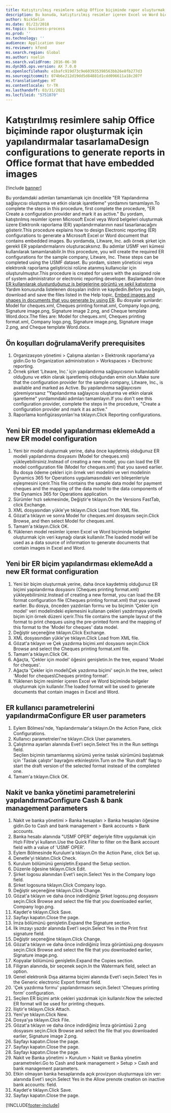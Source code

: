 ```yaml
---
title: Katıştırılmış resimlere sahip Office biçiminde rapor oluşturmak için yapılandırmalar tasarlama
description: Bu konuda, katıştırılmış resimler içeren Excel ve Word biçimlerinde elektronik belgeler oluşturan yapılandırmaların nasıl tasarlanacağı açıklanmaktadır.
author: NickSelin
ms.date: 01/23/2018
ms.topic: business-process
ms.prod: ''
ms.technology: ''
audience: Application User
ms.reviewer: kfend
ms.search.region: Global
ms.author: nselin
ms.search.validFrom: 2016-06-30
ms.dyn365.ops.version: AX 7.0.0
ms.openlocfilehash: e1bafc919d73c9e603935398563bb26e8fb277d3
ms.sourcegitcommit: 074b6e212d19dd5d84881d1cdd096611a18c207f
ms.translationtype: HT
ms.contentlocale: tr-TR
ms.lasthandoff: 03/31/2021
ms.locfileid: "5751070"
---
```

# <a name="design-configurations-to-generate-reports-in-office-format-that-have-embedded-images"></a><span data-ttu-id="696b3-103">Katıştırılmış resimlere sahip Office biçiminde rapor oluşturmak için yapılandırmalar tasarlama</span><span class="sxs-lookup"><span data-stu-id="696b3-103">Design configurations to generate reports in Office format that have embedded images</span></span>

[!include [banner](../../includes/banner.md)]

<span data-ttu-id="696b3-104">Bu yordamdaki adımları tamamlamak için öncelikle "ER Yapılandırma sağlayıcısı oluşturma ve etkin olarak işaretleme" yordamını tamamlayın.</span><span class="sxs-lookup"><span data-stu-id="696b3-104">To complete the steps in this procedure, first complete the procedure, "ER Create a configuration provider and mark it as active."</span></span> <span data-ttu-id="696b3-105">Bu yordam, katıştırılmış resimler içeren Microsoft Excel veya Word belgeleri oluşturmak üzere Elektronik raporlama (ER) yapılandırmalarının nasıl tasarlanacağını gösterir.</span><span class="sxs-lookup"><span data-stu-id="696b3-105">This procedure explains how to design Electronic reporting (ER) configurations to generate a Microsoft Excel or Word document that contains embedded images.</span></span> <span data-ttu-id="696b3-106">Bu yordamda, Litware, Inc. adlı örnek şirket için gerekli ER yapılandırmalarını oluşturacaksınız. Bu adımlar USMF veri kümesi kullanılarak tamamlanabilir.</span><span class="sxs-lookup"><span data-stu-id="696b3-106">In this procedure, you will create the required ER configurations for the sample company, Litware, Inc. These steps can be completed using the USMF dataset.</span></span> <span data-ttu-id="696b3-107">Bu yordam, sistem yöneticisi veya elektronik raporlama geliştiricisi rolüne atanmış kullanıcılar için oluşturulmuştur.</span><span class="sxs-lookup"><span data-stu-id="696b3-107">This procedure is created for users with the assigned role of system administrator or electronic reporting developer.</span></span> <span data-ttu-id="696b3-108">Başlamadan önce [ER kullanılarak oluşturduğunuz iş belgelerine görüntü ve şekil katıştırma](../electronic-reporting-embed-images-shapes.md) Yardım konusunda listelenen dosyaları indirin ve kaydedin.</span><span class="sxs-lookup"><span data-stu-id="696b3-108">Before you begin, download and save the files listed in the Help topic, [Embed images and shapes in documents that you generate by using ER](../electronic-reporting-embed-images-shapes.md).</span></span> <span data-ttu-id="696b3-109">Bu dosyalar şunlardır: Model for cheques.xml, Cheques printing format.xml, Company logo.png, Signature image.png, Signature image 2.png, and Cheque template Word.docx.</span><span class="sxs-lookup"><span data-stu-id="696b3-109">The files are: Model for cheques.xml, Cheques printing format.xml, Company logo.png, Signature image.png, Signature image 2.png, and Cheque template Word.docx.</span></span>

## <a name="verify-prerequisites"></a><span data-ttu-id="696b3-110">Ön koşulları doğrulama</span><span class="sxs-lookup"><span data-stu-id="696b3-110">Verify prerequisites</span></span>  
 1. <span data-ttu-id="696b3-111">Organizasyon yönetimi > Çalışma alanları > Elektronik raporlama'ya gidin.</span><span class="sxs-lookup"><span data-stu-id="696b3-111">Go to Organization administration > Workspaces > Electronic reporting.</span></span>  
 2. <span data-ttu-id="696b3-112">Örnek şirket ‘Litware, Inc.’ için yapılandırma sağlayıcısının kullanılabilir olduğunu ve etkin olarak işaretlemiş olduğundan emin olun.</span><span class="sxs-lookup"><span data-stu-id="696b3-112">Make sure that the configuration provider for the sample company, Litware, Inc., is available and marked as Active.</span></span> <span data-ttu-id="696b3-113">Bu yapılandırma sağlayıcısını göremiyorsanız "Yapılandırma sağlayıcısı oluşturma ve etkin olarak işaretleme" yordamındaki adımları tamamlayın.</span><span class="sxs-lookup"><span data-stu-id="696b3-113">If you don't see this configuration provider, complete the steps in the procedure, "Create a configuration provider and mark it as active."</span></span>   
 3. <span data-ttu-id="696b3-114">Raporlama konfigürasyonları'na tıklayın.</span><span class="sxs-lookup"><span data-stu-id="696b3-114">Click Reporting configurations.</span></span>  
 
## <a name="add-a-new-er-model-configuration"></a><span data-ttu-id="696b3-115">Yeni bir ER model yapılandırması ekleme</span><span class="sxs-lookup"><span data-stu-id="696b3-115">Add a new ER model configuration</span></span>  
 1. <span data-ttu-id="696b3-116">Yeni bir model oluşturmak yerine, daha önce kaydetmiş olduğunuz ER modeli yapılandırma dosyasını (Model for cheques.xml) yükleyebilirsiniz.</span><span class="sxs-lookup"><span data-stu-id="696b3-116">Instead of creating a new model, you can load the ER model configuration file (Model for cheques.xml) that you saved earlier.</span></span> <span data-ttu-id="696b3-117">Bu dosya ödeme çekleri için örnek veri modelini ve veri modelinin Dynamics 365 for Operations uygulamasındaki veri bileşenleriyle eşleşmesini içerir.</span><span class="sxs-lookup"><span data-stu-id="696b3-117">This file contains the sample data model for payment cheques and the mapping of the data model to the data components of the Dynamics 365 for Operations application.</span></span>   
 2. <span data-ttu-id="696b3-118">Sürümler hızlı sekmesinde, Değiştir'e tıklayın.</span><span class="sxs-lookup"><span data-stu-id="696b3-118">On the Versions FastTab, click Exchange.</span></span>   
 3. <span data-ttu-id="696b3-119">XML dosyasından yükle'ye tıklayın.</span><span class="sxs-lookup"><span data-stu-id="696b3-119">Click Load from XML file.</span></span>  
 4. <span data-ttu-id="696b3-120">Gözat'a tıklayın ve sonra Model for cheques.xml dosyasını seçin.</span><span class="sxs-lookup"><span data-stu-id="696b3-120">Click Browse, and then select Model for cheques.xml.</span></span>   
 5. <span data-ttu-id="696b3-121">Tamam'a tıklayın.</span><span class="sxs-lookup"><span data-stu-id="696b3-121">Click OK.</span></span>  
 6. <span data-ttu-id="696b3-122">Yüklenen model resimler içeren Excel ve Word biçiminde belgeler oluşturmak için veri kaynağı olarak kullanılır.</span><span class="sxs-lookup"><span data-stu-id="696b3-122">The loaded model will be used as a data source of information to generate documents that contain images in Excel and Word.</span></span>  

## <a name="add-a-new-er-format-configuration"></a><span data-ttu-id="696b3-123">Yeni bir ER biçim yapılandırması ekleme</span><span class="sxs-lookup"><span data-stu-id="696b3-123">Add a new ER format configuration</span></span>  
 1. <span data-ttu-id="696b3-124">Yeni bir biçim oluşturmak yerine, daha önce kaydetmiş olduğunuz ER biçimi yapılandırma dosyasını (Cheques printing format.xml) yükleyebilirsiniz.</span><span class="sxs-lookup"><span data-stu-id="696b3-124">Instead of creating a new format, you can load the ER format configuration file (Cheques printing format.xml) that you saved earlier.</span></span> <span data-ttu-id="696b3-125">Bu dosya, önceden yazdırılan formu ve bu biçimin 'Çekler için model' veri modelindeki eşlemesini kullanan çekleri yazdırmaya yönelik biçim için örnek düzeni içerir.</span><span class="sxs-lookup"><span data-stu-id="696b3-125">This file contains the sample layout of the format to print cheques using the pre-printed form and the mapping of this format to the 'Model for cheques' data model.</span></span>   
 2. <span data-ttu-id="696b3-126">Değiştir seçeneğine tıklayın.</span><span class="sxs-lookup"><span data-stu-id="696b3-126">Click Exchange.</span></span>  
 3. <span data-ttu-id="696b3-127">XML dosyasından yükle'ye tıklayın.</span><span class="sxs-lookup"><span data-stu-id="696b3-127">Click Load from XML file.</span></span>  
 4. <span data-ttu-id="696b3-128">Gözat'a tıklayın ve Çek yazdırma biçimi.xml dosyasını seçin.</span><span class="sxs-lookup"><span data-stu-id="696b3-128">Click Browse and select the Cheques printing format.xml file.</span></span>   
 5. <span data-ttu-id="696b3-129">Tamam'a tıklayın.</span><span class="sxs-lookup"><span data-stu-id="696b3-129">Click OK.</span></span>  
 6. <span data-ttu-id="696b3-130">Ağaçta, 'Çekler için model' öğesini genişletin.</span><span class="sxs-lookup"><span data-stu-id="696b3-130">In the tree, expand 'Model for cheques'.</span></span>  
 7. <span data-ttu-id="696b3-131">Ağaçta 'Çekler için model\Çek yazdırma biçimi' seçin.</span><span class="sxs-lookup"><span data-stu-id="696b3-131">In the tree, select 'Model for cheques\Cheques printing format'.</span></span>  
 8. <span data-ttu-id="696b3-132">Yüklenen biçim resimler içeren Excel ve Word biçiminde belgeler oluşturmak için kullanılır.</span><span class="sxs-lookup"><span data-stu-id="696b3-132">The loaded format will be used to generate documents that contain images in Excel and Word.</span></span>   

## <a name="configure-er-user-parameters"></a><span data-ttu-id="696b3-133">ER kullanıcı parametrelerini yapılandırma</span><span class="sxs-lookup"><span data-stu-id="696b3-133">Configure ER user parameters</span></span>  
 1. <span data-ttu-id="696b3-134">Eylem Bölmesi'nde, Yapılandırmalar'a tıklayın.</span><span class="sxs-lookup"><span data-stu-id="696b3-134">On the Action Pane, click Configurations.</span></span>  
 2. <span data-ttu-id="696b3-135">Kullanıcı parametreleri'ne tıklayın.</span><span class="sxs-lookup"><span data-stu-id="696b3-135">Click User parameters.</span></span>  
 3. <span data-ttu-id="696b3-136">Çalıştırma ayarları alanında Evet'i seçin.</span><span class="sxs-lookup"><span data-stu-id="696b3-136">Select Yes in the Run settings field.</span></span>  
  <span data-ttu-id="696b3-137">Seçilen biçimin tamamlanmış sürümü yerine taslak sürümünü başlatmak için 'Taslak çalıştır' bayrağını etkinleştirin.</span><span class="sxs-lookup"><span data-stu-id="696b3-137">Turn on the 'Run draft' flag to start the draft version of the selected format instead of the completed one.</span></span>  
 4. <span data-ttu-id="696b3-138">Tamam'a tıklayın.</span><span class="sxs-lookup"><span data-stu-id="696b3-138">Click OK.</span></span>  

## <a name="configure-cash--bank-management-parameters"></a><span data-ttu-id="696b3-139">Nakit ve banka yönetimi parametrelerini yapılandırma</span><span class="sxs-lookup"><span data-stu-id="696b3-139">Configure Cash & bank management parameters</span></span>  
 1. <span data-ttu-id="696b3-140">Nakit ve banka yönetimi > Banka hesapları > Banka hesapları öğesine gidin.</span><span class="sxs-lookup"><span data-stu-id="696b3-140">Go to Cash and bank management > Bank accounts > Bank accounts.</span></span>  
 2. <span data-ttu-id="696b3-141">Banka hesabı alanında "USMF OPER" değeriyle filtre uygulamak için Hızlı Filtre'yi kullanın.</span><span class="sxs-lookup"><span data-stu-id="696b3-141">Use the Quick Filter to filter on the Bank account field with a value of 'USMF OPER'.</span></span>  
 3. <span data-ttu-id="696b3-142">Eylem Bölmesinde Kurulum'a tıklayın.</span><span class="sxs-lookup"><span data-stu-id="696b3-142">On the Action Pane, click Set up.</span></span>  
 4. <span data-ttu-id="696b3-143">Denetle'yi tıklatın.</span><span class="sxs-lookup"><span data-stu-id="696b3-143">Click Check.</span></span>  
 5. <span data-ttu-id="696b3-144">Kurulum bölümünü genişletin.</span><span class="sxs-lookup"><span data-stu-id="696b3-144">Expand the Setup section.</span></span>  
 6. <span data-ttu-id="696b3-145">Düzenle öğesine tıklayın.</span><span class="sxs-lookup"><span data-stu-id="696b3-145">Click Edit.</span></span>  
 7. <span data-ttu-id="696b3-146">Şirket logosu alanından Evet'i seçin.</span><span class="sxs-lookup"><span data-stu-id="696b3-146">Select Yes in the Company logo field.</span></span>  
 8. <span data-ttu-id="696b3-147">Şirket logosuna tıklayın.</span><span class="sxs-lookup"><span data-stu-id="696b3-147">Click Company logo.</span></span>  
 9. <span data-ttu-id="696b3-148">Değiştir seçeneğine tıklayın.</span><span class="sxs-lookup"><span data-stu-id="696b3-148">Click Change.</span></span>  
 10. <span data-ttu-id="696b3-149">Gözat'a tıklayın ve daha önce indirdiğiniz Şirket logosu.png dosyasını seçin.</span><span class="sxs-lookup"><span data-stu-id="696b3-149">Click Browse and select the file that you downloaded earlier, Company logo.png.</span></span>   
 11. <span data-ttu-id="696b3-150">Kaydet'e tıklayın.</span><span class="sxs-lookup"><span data-stu-id="696b3-150">Click Save.</span></span>  
 12. <span data-ttu-id="696b3-151">Sayfayı kapatın.</span><span class="sxs-lookup"><span data-stu-id="696b3-151">Close the page.</span></span>  
 13. <span data-ttu-id="696b3-152">İmza bölümünü genişletin.</span><span class="sxs-lookup"><span data-stu-id="696b3-152">Expand the Signature section.</span></span>  
 14. <span data-ttu-id="696b3-153">İlk imzayı yazdır alanında Evet'i seçin.</span><span class="sxs-lookup"><span data-stu-id="696b3-153">Select Yes in the Print first signature field.</span></span>  
 15. <span data-ttu-id="696b3-154">Değiştir seçeneğine tıklayın.</span><span class="sxs-lookup"><span data-stu-id="696b3-154">Click Change.</span></span>  
 16. <span data-ttu-id="696b3-155">Gözat'a tıklayın ve daha önce indirdiğiniz İmza görüntüsü.png dosyasını seçin.</span><span class="sxs-lookup"><span data-stu-id="696b3-155">Click Browse and select the file that you downloaded earlier, Signature image.png.</span></span>   
 17. <span data-ttu-id="696b3-156">Kopyalar bölümünü genişletin.</span><span class="sxs-lookup"><span data-stu-id="696b3-156">Expand the Copies section.</span></span>  
 18. <span data-ttu-id="696b3-157">Filigran alanında, bir seçenek seçin.</span><span class="sxs-lookup"><span data-stu-id="696b3-157">In the Watermark field, select an option.</span></span>  
 19. <span data-ttu-id="696b3-158">Genel elektronik Dışa aktarma biçimi alanında Evet'i seçin.</span><span class="sxs-lookup"><span data-stu-id="696b3-158">Select Yes in the Generic electronic Export format field.</span></span>  
 20. <span data-ttu-id="696b3-159">'Çek yazdırma formu' yapılandırmasını seçin.</span><span class="sxs-lookup"><span data-stu-id="696b3-159">Select 'Cheques printing form' configuration.</span></span>  
 21. <span data-ttu-id="696b3-160">Seçilen ER biçimi artık çekleri yazdırmak için kullanılır.</span><span class="sxs-lookup"><span data-stu-id="696b3-160">Now the selected ER format will be used for printing cheques.</span></span>  
 22. <span data-ttu-id="696b3-161">İliştir'e tıklayın.</span><span class="sxs-lookup"><span data-stu-id="696b3-161">Click Attach.</span></span>  
 23. <span data-ttu-id="696b3-162">Yeni'ye tıklayın.</span><span class="sxs-lookup"><span data-stu-id="696b3-162">Click New.</span></span>  
 24. <span data-ttu-id="696b3-163">Dosya'ya tıklayın.</span><span class="sxs-lookup"><span data-stu-id="696b3-163">Click File.</span></span>  
 25. <span data-ttu-id="696b3-164">Gözat'a tıklayın ve daha önce indirdiğiniz İmza görüntüsü 2.png dosyasını seçin.</span><span class="sxs-lookup"><span data-stu-id="696b3-164">Click Browse and select the file that you downloaded earlier, Signature image 2.png.</span></span>   
 26. <span data-ttu-id="696b3-165">Sayfayı kapatın.</span><span class="sxs-lookup"><span data-stu-id="696b3-165">Close the page.</span></span>  
 27. <span data-ttu-id="696b3-166">Sayfayı kapatın.</span><span class="sxs-lookup"><span data-stu-id="696b3-166">Close the page.</span></span>  
 28. <span data-ttu-id="696b3-167">Sayfayı kapatın.</span><span class="sxs-lookup"><span data-stu-id="696b3-167">Close the page.</span></span>  
 29. <span data-ttu-id="696b3-168">Nakit ve Banka yönetimi > Kurulum > Nakit ve Banka yönetim parametreleri.</span><span class="sxs-lookup"><span data-stu-id="696b3-168">Go to Cash and bank management > Setup > Cash and bank management parameters.</span></span>  
 30. <span data-ttu-id="696b3-169">Etkin olmayan banka hesaplarında açık provizyon oluşturmaya izin ver: alanında Evet'i seçin.</span><span class="sxs-lookup"><span data-stu-id="696b3-169">Select Yes in the Allow prenote creation on inactive bank accounts: field.</span></span>  
 31. <span data-ttu-id="696b3-170">Kaydet'e tıklayın.</span><span class="sxs-lookup"><span data-stu-id="696b3-170">Click Save.</span></span>  
 32. <span data-ttu-id="696b3-171">Sayfayı kapatın.</span><span class="sxs-lookup"><span data-stu-id="696b3-171">Close the page.</span></span>  


[!INCLUDE[footer-include](../../../../includes/footer-banner.md)]
